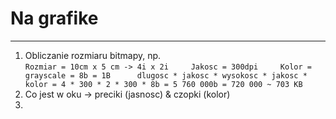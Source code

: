 # Na grafike
__________
1. Obliczanie rozmiaru bitmapy, np.   
    `
        Rozmiar = 10cm x 5 cm -> 4i x 2i    
        Jakosc = 300dpi    
        Kolor = grayscale = 8b = 1B     
        dlugosc * jakosc * wysokosc * jakosc * kolor = 4 * 300 * 2 * 300 * 8b = 5 760 000b = 720 000 ~ 703 KB   
    `
2. Co jest w oku -> preciki (jasnosc) & czopki (kolor)   
3. 